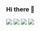 ### Hi there 👋

<!--
**kal501/kal501** is a ✨ _special_ ✨ repository because its `README.md` (this file) appears on your GitHub profile.

Here are some ideas to get you started:

- 🔭 I’m currently working on ...
- 🌱 I’m currently learning ...
- 👯 I’m looking to collaborate on ...
- 🤔 I’m looking for help with ...
- 💬 Ask me about ...
- 📫 How to reach me: ...
- 😄 Pronouns: ...
- ⚡ Fun fact: ...
-->
<img src="https://img.shields.io/badge/Linux-black?style=flat&logo=Linux&logoColor=FCC624"/>
<img src="https://img.shields.io/badge/Kali%20Linux-black?style=flat&logo=Kali%20Linux&logoColor=557C94"/>
<img src="https://img.shields.io/badge/Python-black?style=flat&logo=Python&logoColor=3776AB"/>
<img src="https://img.shields.io/badge/Wireshark-black?style=flat&logo=Wireshark&logoColor=1679A7"/>
